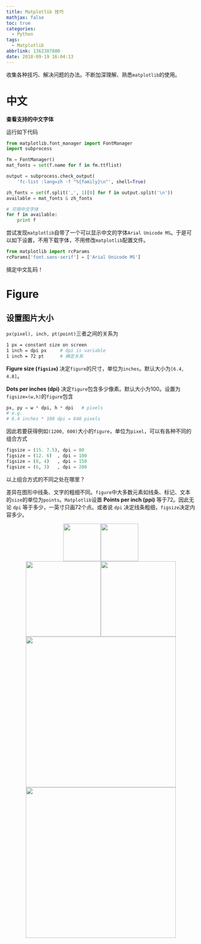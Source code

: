```yaml
---
title: Matplotlib 技巧
mathjax: false
toc: true
categories:
  - Python
tags:
  - Matplotlib
abbrlink: 1362387800
date: 2018-09-19 16:04:13
---
```


收集各种技巧、解决问题的办法。不断加深理解、熟悉`matplotlib`的使用。

# 中文

**查看支持的中文字体**

运行如下代码

```python
from matplotlib.font_manager import FontManager
import subprocess

fm = FontManager()
mat_fonts = set(f.name for f in fm.ttflist)

output = subprocess.check_output(
    'fc-list :lang=zh -f "%{family}\n"', shell=True)

zh_fonts = set(f.split(',', 1)[0] for f in output.split('\n'))
available = mat_fonts & zh_fonts

# 可用中文字体
for f in available:
    print f
```

尝试发现`matplotlib`自带了一个可以显示中文的字体`Arial Unicode MS`。于是可以如下设置，不用下载字体，不用修改`matplotlib`配置文件。

```python
from matplotlib import rcParams
rcParams['font.sans-serif'] = ['Arial Unicode MS']
```

搞定中文乱码！


# Figure

## 设置图片大小

`px(pixel), inch, pt(point)`三者之间的关系为

```bash
1 px = constant size on screen
1 inch = dpi px     # dpi is variable
1 inch = 72 pt      # 确定关系
```


**Figure size (`figsize`)** 决定`figure`的尺寸，单位为`inches`。默认大小为`[6.4, 4.8]`。

**Dots per inches (dpi)** 决定`figure`包含多少像素。默认大小为100。设置为`figsize=(w,h)`的`figure`包含

```python
px, py = w * dpi, h * dpi   # pixels
# e.g.
# 6.4 inches * 100 dpi = 640 pixels
```

因此若要获得例如`(1200, 600)`大小的`figure`，单位为`pixel`，可以有各种不同的组合方式

```python
figsize = (15. 7.5), dpi = 80
figsize = (12. 6)  , dpi = 100
figsize = (8, 4)   , dpi = 150
figsize = (6, 3)   , dpi = 200
```

以上组合方式的不同之处在哪里？

差异在图形中线条、文字的粗细不同。`figure`中大多数元素如线条、标记、文本的`size`的单位为`points`。`Matplotlib`设置 **Points per inch (ppi)** 等于72。因此无论 `dpi` 等于多少，一英寸只画72个点。或者说 `dpi` 决定线条粗细，`figsize`决定内容多少。

<div align="center">
  <img src="{%asset_path Figure_1.png %}" width="100"><img src="{%asset_path Figure_2.png %}" width="100">
</div>
<div align="center">
  <img src="{%asset_path Figure_3.png %}" width="200"><img src="{%asset_path Figure_4.png %}" width="200">
</div>
<div align="center">
  <img src="{%asset_path Figure_5.png %}" width="400"><img src="{%asset_path Figure_6.png %}" width="400">
</div>
